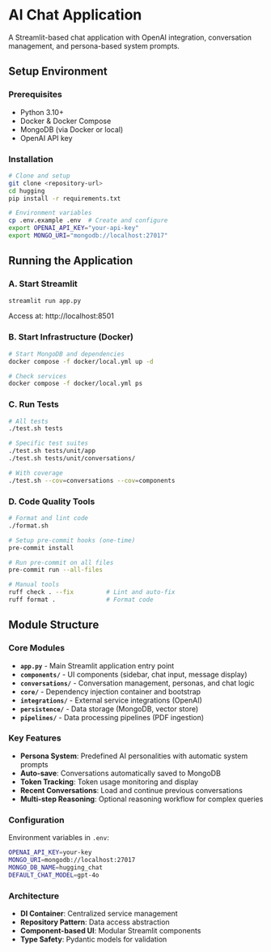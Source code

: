 # AI Chat Application

A Streamlit-based chat application with OpenAI integration, conversation management, and persona-based system prompts.

## Setup Environment

### Prerequisites
- Python 3.10+
- Docker & Docker Compose
- MongoDB (via Docker or local)
- OpenAI API key

### Installation
```bash
# Clone and setup
git clone <repository-url>
cd hugging
pip install -r requirements.txt

# Environment variables
cp .env.example .env  # Create and configure
export OPENAI_API_KEY="your-api-key"
export MONGO_URI="mongodb://localhost:27017"
```

## Running the Application

### A. Start Streamlit
```bash
streamlit run app.py
```
Access at: http://localhost:8501

### B. Start Infrastructure (Docker)
```bash
# Start MongoDB and dependencies
docker compose -f docker/local.yml up -d

# Check services
docker compose -f docker/local.yml ps
```

### C. Run Tests
```bash
# All tests
./test.sh tests

# Specific test suites
./test.sh tests/unit/app
./test.sh tests/unit/conversations/

# With coverage
./test.sh --cov=conversations --cov=components
```

### D. Code Quality Tools
```bash
# Format and lint code
./format.sh

# Setup pre-commit hooks (one-time)
pre-commit install

# Run pre-commit on all files
pre-commit run --all-files

# Manual tools
ruff check . --fix         # Lint and auto-fix
ruff format .              # Format code
```

## Module Structure

### Core Modules
- **`app.py`** - Main Streamlit application entry point
- **`components/`** - UI components (sidebar, chat input, message display)
- **`conversations/`** - Conversation management, personas, and chat logic
- **`core/`** - Dependency injection container and bootstrap
- **`integrations/`** - External service integrations (OpenAI)
- **`persistence/`** - Data storage (MongoDB, vector store)
- **`pipelines/`** - Data processing pipelines (PDF ingestion)

### Key Features
- **Persona System**: Predefined AI personalities with automatic system prompts
- **Auto-save**: Conversations automatically saved to MongoDB
- **Token Tracking**: Token usage monitoring and display
- **Recent Conversations**: Load and continue previous conversations
- **Multi-step Reasoning**: Optional reasoning workflow for complex queries

### Configuration
Environment variables in `.env`:
```bash
OPENAI_API_KEY=your-key
MONGO_URI=mongodb://localhost:27017
MONGO_DB_NAME=hugging_chat
DEFAULT_CHAT_MODEL=gpt-4o
```

### Architecture
- **DI Container**: Centralized service management
- **Repository Pattern**: Data access abstraction
- **Component-based UI**: Modular Streamlit components
- **Type Safety**: Pydantic models for validation
